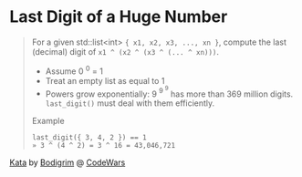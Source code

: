 # Last Digit of a Huge Number

> For a given std::list&lt;int&gt; `{ x1, x2, x3, ..., xn }`, compute the last (decimal) digit of `x1 ^ (x2 ^ (x3 ^ (... ^ xn)))`.
> * Assume 0 <sup>0</sup> = 1
> * Treat an empty list as equal to 1
> * Powers grow exponentially: 9 <sup>9 <sup>9</sup></sup> has more than 369 million digits. `last_digit()` must deal with them efficiently.
>
> Example
> ```
> last_digit({ 3, 4, 2 }) == 1
> » 3 ^ (4 ^ 2) = 3 ^ 16 = 43,046,721
> ```

[Kata](https://www.codewars.com/kata/last-digit-of-a-huge-number) by [Bodigrim](https://www.codewars.com/users/Bodigrim) @ [CodeWars](https://www.codewars.com)
